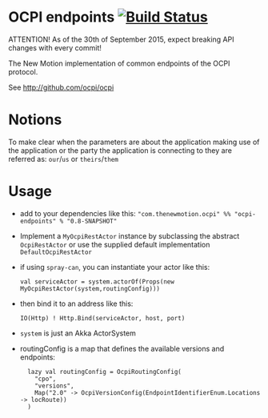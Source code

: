 # OCPI endpoints [![Build Status](https://travis-ci.org/thenewmotion/ocpi-endpoints.png?branch=master)](https://travis-ci.org/thenewmotion/ocpi-endpoints)

ATTENTION! As of the 30th of September 2015, expect breaking API changes with every commit!


The New Motion implementation of common endpoints of the OCPI protocol.

See http://github.com/ocpi/ocpi

# Notions
To make clear when the parameters are about the application making use of the application or the party the application is
connecting to they are referred as: `our`/`us` or `theirs`/`them`

# Usage
* add to your dependencies like this:
`"com.thenewmotion.ocpi" %% "ocpi-endpoints" % "0.8-SNAPSHOT"`
* Implement a `MyOcpiRestActor` instance by subclassing the abstract `OcpiRestActor` or use the supplied default implementation `DefaultOcpiRestActor`
* if using `spray-can`, you can instantiate your actor like this:

    `val serviceActor = system.actorOf(Props(new MyOcpiRestActor(system,routingConfig)))`

* then bind it to an address like this:

  `IO(Http) ! Http.Bind(serviceActor, host, port)`

* `system` is just an Akka ActorSystem
* routingConfig is a map that defines the available versions and endpoints:

    ```
      lazy val routingConfig = OcpiRoutingConfig(
        "cpo",
        "versions",
        Map("2.0" -> OcpiVersionConfig(EndpointIdentifierEnum.Locations -> locRoute))
      )
    ```

